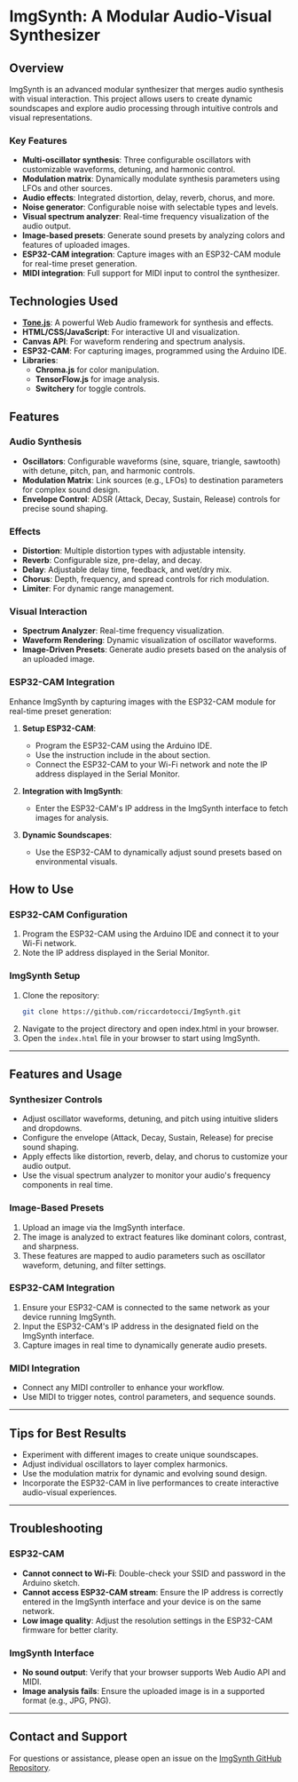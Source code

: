 # ImgSynth: A Modular Audio-Visual Synthesizer

## Overview
ImgSynth is an advanced modular synthesizer that merges audio synthesis with visual interaction. This project allows users to create dynamic soundscapes and explore audio processing through intuitive controls and visual representations.

### Key Features
- **Multi-oscillator synthesis**: Three configurable oscillators with customizable waveforms, detuning, and harmonic control.
- **Modulation matrix**: Dynamically modulate synthesis parameters using LFOs and other sources.
- **Audio effects**: Integrated distortion, delay, reverb, chorus, and more.
- **Noise generator**: Configurable noise with selectable types and levels.
- **Visual spectrum analyzer**: Real-time frequency visualization of the audio output.
- **Image-based presets**: Generate sound presets by analyzing colors and features of uploaded images.
- **ESP32-CAM integration**: Capture images with an ESP32-CAM module for real-time preset generation.
- **MIDI integration**: Full support for MIDI input to control the synthesizer.

## Technologies Used
- **[Tone.js](https://tonejs.github.io/)**: A powerful Web Audio framework for synthesis and effects.
- **HTML/CSS/JavaScript**: For interactive UI and visualization.
- **Canvas API**: For waveform rendering and spectrum analysis.
- **ESP32-CAM**: For capturing images, programmed using the Arduino IDE.
- **Libraries**:
  - **Chroma.js** for color manipulation.
  - **TensorFlow.js** for image analysis.
  - **Switchery** for toggle controls.

## Features

### Audio Synthesis
- **Oscillators**: Configurable waveforms (sine, square, triangle, sawtooth) with detune, pitch, pan, and harmonic controls.
- **Modulation Matrix**: Link sources (e.g., LFOs) to destination parameters for complex sound design.
- **Envelope Control**: ADSR (Attack, Decay, Sustain, Release) controls for precise sound shaping.

### Effects
- **Distortion**: Multiple distortion types with adjustable intensity.
- **Reverb**: Configurable size, pre-delay, and decay.
- **Delay**: Adjustable delay time, feedback, and wet/dry mix.
- **Chorus**: Depth, frequency, and spread controls for rich modulation.
- **Limiter**: For dynamic range management.

### Visual Interaction
- **Spectrum Analyzer**: Real-time frequency visualization.
- **Waveform Rendering**: Dynamic visualization of oscillator waveforms.
- **Image-Driven Presets**: Generate audio presets based on the analysis of an uploaded image.

### ESP32-CAM Integration
Enhance ImgSynth by capturing images with the ESP32-CAM module for real-time preset generation:

1. **Setup ESP32-CAM**:
   - Program the ESP32-CAM using the Arduino IDE.
   - Use the instruction include in the about section.
   - Connect the ESP32-CAM to your Wi-Fi network and note the IP address displayed in the Serial Monitor.

2. **Integration with ImgSynth**:
   - Enter the ESP32-CAM's IP address in the ImgSynth interface to fetch images for analysis.

3. **Dynamic Soundscapes**:
   - Use the ESP32-CAM to dynamically adjust sound presets based on environmental visuals.

## How to Use

### ESP32-CAM Configuration
1. Program the ESP32-CAM using the Arduino IDE and connect it to your Wi-Fi network.
2. Note the IP address displayed in the Serial Monitor.

### ImgSynth Setup
1. Clone the repository:
   ```bash
   git clone https://github.com/riccardotocci/ImgSynth.git
2. Navigate to the project directory and open index.html in your browser.
3. Open the `index.html` file in your browser to start using ImgSynth.

---

## Features and Usage

### Synthesizer Controls
- Adjust oscillator waveforms, detuning, and pitch using intuitive sliders and dropdowns.
- Configure the envelope (Attack, Decay, Sustain, Release) for precise sound shaping.
- Apply effects like distortion, reverb, delay, and chorus to customize your audio output.
- Use the visual spectrum analyzer to monitor your audio's frequency components in real time.

### Image-Based Presets
1. Upload an image via the ImgSynth interface.
2. The image is analyzed to extract features like dominant colors, contrast, and sharpness.
3. These features are mapped to audio parameters such as oscillator waveform, detuning, and filter settings.

### ESP32-CAM Integration
1. Ensure your ESP32-CAM is connected to the same network as your device running ImgSynth.
2. Input the ESP32-CAM's IP address in the designated field on the ImgSynth interface.
3. Capture images in real time to dynamically generate audio presets.

### MIDI Integration
- Connect any MIDI controller to enhance your workflow.
- Use MIDI to trigger notes, control parameters, and sequence sounds.

---

## Tips for Best Results
- Experiment with different images to create unique soundscapes.
- Adjust individual oscillators to layer complex harmonics.
- Use the modulation matrix for dynamic and evolving sound design.
- Incorporate the ESP32-CAM in live performances to create interactive audio-visual experiences.

---

## Troubleshooting
### ESP32-CAM
- **Cannot connect to Wi-Fi**: Double-check your SSID and password in the Arduino sketch.
- **Cannot access ESP32-CAM stream**: Ensure the IP address is correctly entered in the ImgSynth interface and your device is on the same network.
- **Low image quality**: Adjust the resolution settings in the ESP32-CAM firmware for better clarity.

### ImgSynth Interface
- **No sound output**: Verify that your browser supports Web Audio API and MIDI.
- **Image analysis fails**: Ensure the uploaded image is in a supported format (e.g., JPG, PNG).

---

## Contact and Support
For questions or assistance, please open an issue on the [ImgSynth GitHub Repository](https://github.com/riccardotocci/ImgSynth/issues).



